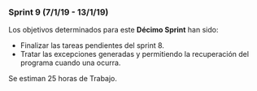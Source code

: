 ### Sprint 9 (7/1/19 - 13/1/19)


Los objetivos determinados para este **Décimo Sprint** han sido:
*	Finalizar las tareas pendientes del sprint 8.
*   Tratar las excepciones  generadas y permitiendo la recuperación del programa cuando una ocurra.

Se estiman 25 horas de Trabajo.
